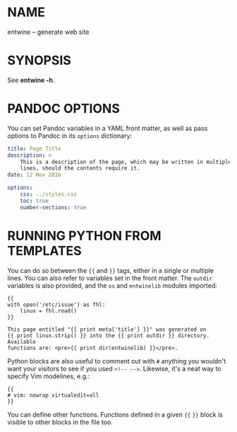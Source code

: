 # NAME

entwine – generate web site

# SYNOPSIS

See **entwine -h**.

# PANDOC OPTIONS

You can set Pandoc variables in a YAML front matter, as well as pass options
to Pandoc in its `options` dictionary:

```yaml
title: Page Title
description: >
    This is a description of the page, which may be written in multiple
    lines, should the contents require it.
date: 12 Nov 2016

options:
    css: ../styles.css
    toc: true
    number-sections: true
```

# RUNNING PYTHON FROM TEMPLATES

You can do so between the `{{` and `}}` tags, either in a single or multiple
lines. You can also refer to variables set in the front matter.  The `outdir`
variables is also provided, and the `os` and `entwinelib` modules imported:

```
{{
with open('/etc/issue') as fhl:
    linux = fhl.read()
}}

This page entitled "{{ print meta['title'] }}" was generated on
{{ print linux.strip() }} into the {{ print outdir }} directory.  Available
functions are: <pre>{{ print dir(entwinelib) }}</pre>.
```

Python blocks are also useful to comment out with `#` anything you wouldn't
want your visitors to see if you used `<!-- -->`. Likewise, it's a neat way to
specify Vim modelines, e.g.:

```
{{
# vim: nowrap virtualedit=all
}}
```

You can define other functions. Functions defined in a given `{{` `}}`
block is visible to other blocks in the file too.

